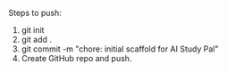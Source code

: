 Steps to push:
1. git init
2. git add .
3. git commit -m "chore: initial scaffold for AI Study Pal"
4. Create GitHub repo and push.
